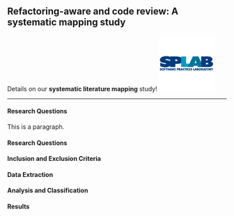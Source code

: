 ## Refactoring-aware and code review: A systematic mapping study

Details on our <b>systematic literature mapping</b> study!
<img src="/images/splab.png" alt="SPLab Logo" width="128" height="128">
<hr>

<h4> Research Questions </h4>
<p> This is a paragraph. </p>

<h4> Research Questions </h4>

<h4> Inclusion and Exclusion Criteria </h4>

<h4> Data Extraction </h4>

<h4> Analysis and Classification </h4>

<h4> Results </h4>

